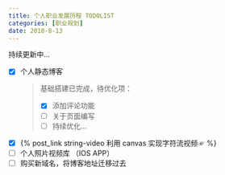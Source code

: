 ```yaml
---
title: 个人职业发展历程 TODOLIST
categories: [职业规划]
date: 2018-8-13
---
```


持续更新中...

- [x] 个人静态博客
  > 基础搭建已完成，待优化项：
  > - [x] 添加评论功能
  > - [ ] 关于页面编写
  > - [ ] 持续优化...
- [x] {% post_link string-video 利用 canvas 实现字符流视频☞ %}
- [ ] 个人照片视频库 （IOS APP）
- [ ] 购买新域名，将博客地址迁移过去